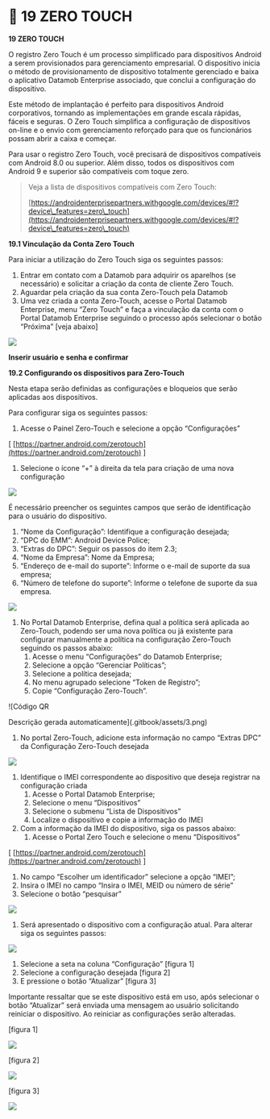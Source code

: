 # 🤳 19 ZERO TOUCH

**19 ZERO TOUCH**

O registro Zero Touch é um processo simplificado para dispositivos Android a serem provisionados para gerenciamento empresarial. O dispositivo inicia o método de provisionamento de dispositivo totalmente gerenciado e baixa o aplicativo Datamob Enterprise associado, que conclui a configuração do dispositivo.

Este método de implantação é perfeito para dispositivos Android corporativos, tornando as implementações em grande escala rápidas, fáceis e seguras. O Zero Touch simplifica a configuração de dispositivos on-line e o envio com gerenciamento reforçado para que os funcionários possam abrir a caixa e começar.

Para usar o registro Zero Touch, você precisará de dispositivos compatíveis com Android 8.0 ou superior. Além disso, todos os dispositivos com Android 9 e superior são compatíveis com toque zero.

> Veja a lista de dispositivos compatíveis com Zero Touch:
>
> [https://androidenterprisepartners.withgoogle.com/devices/#!?device\_features=zero\_touch](https://androidenterprisepartners.withgoogle.com/devices/#!?device\_features=zero\_touch)

**19.1 Vinculação da Conta Zero Touch**

Para iniciar a utilização do Zero Touch siga os seguintes passos:

1. Entrar em contato com a Datamob para adquirir os aparelhos (se necessário) e solicitar a criação da conta de cliente Zero Touch.
2. Aguardar pela criação da sua conta Zero-Touch pela Datamob
3. Uma vez criada a conta Zero-Touch, acesse o Portal Datamob Enterprise, menu “Zero Touch” e faça a vinculação da conta com o Portal Datamob Enterprise seguindo o processo após selecionar o botão “Próxima” \[veja abaixo]

![](<.gitbook/assets/0 (3).png>)

**Inserir usuário e senha e confirmar**

**19.2 Configurando os dispositivos para Zero-Touch**

Nesta etapa serão definidas as configurações e bloqueios que serão aplicadas aos dispositivos.

Para configurar siga os seguintes passos:

1. Acesse o Painel Zero-Touch e selecione a opção “Configurações”

\[ [https://partner.android.com/zerotouch](https://partner.android.com/zerotouch) ]

1. Selecione o ícone “+” à direita da tela para criação de uma nova configuração

![](<.gitbook/assets/1 (3).png>)

É necessário preencher os seguintes campos que serão de identificação para o usuário do dispositivo.

1. “Nome da Configuração”: Identifique a configuração desejada;
2. “DPC do EMM”: Android Device Police;
3. “Extras do DPC”: Seguir os passos do item 2.3;
4. “Nome da Empresa”: Nome da Empresa;
5. “Endereço de e-mail do suporte”: Informe o e-mail de suporte da sua empresa;
6. “Número de telefone do suporte”: Informe o telefone de suporte da sua empresa.

![](<.gitbook/assets/2 (1).png>)

1. No Portal Datamob Enterprise, defina qual a política será aplicada ao Zero-Touch, podendo ser uma nova política ou já existente para configurar manualmente a política na configuração Zero-Touch seguindo os passos abaixo:
   1. Acesse o menu “Configurações” do Datamob Enterprise;
   2. Selecione a opção “Gerenciar Políticas”;
   3. Selecione a política desejada;
   4. No menu agrupado selecione “Token de Registro”;
   5. Copie “Configuração Zero-Touch”.

![Código QR

Descrição gerada automaticamente](.gitbook/assets/3.png)

1. No portal Zero-Touch, adicione esta informação no campo “Extras DPC” da Configuração Zero-Touch desejada

![](.gitbook/assets/4.png)

1. Identifique o IMEI correspondente ao dispositivo que deseja registrar na configuração criada
   1. Acesse o Portal Datamob Enterprise;
   2. Selecione o menu “Dispositivos”
   3. Selecione o submenu “Lista de Dispositivos”
   4. Localize o dispositivo e copie a informação do IMEI
2. Com a informação da IMEI do dispositivo, siga os passos abaixo:
   1. Acesse o Portal Zero Touch e selecione o menu “Dispositivos”

\[ [https://partner.android.com/zerotouch](https://partner.android.com/zerotouch) ]

1. No campo “Escolher um identificador” selecione a opção “IMEI”;
2. Insira o IMEI no campo “Insira o IMEI, MEID ou número de série”
3. Selecione o botão “pesquisar”

![](.gitbook/assets/5.png)

1. Será apresentado o dispositivo com a configuração atual. Para alterar siga os seguintes passos:

![](.gitbook/assets/6.png)

1. Selecione a seta na coluna “Configuração” \[figura 1]
2. Selecione a configuração desejada \[figura 2]
3. E pressione o botão “Atualizar” \[figura 3]

Importante ressaltar que se este dispositivo está em uso, após selecionar o botão “Atualizar” será enviada uma mensagem ao usuário solicitando reiniciar o dispositivo. Ao reiniciar as configurações serão alteradas.

\[figura 1]

![](.gitbook/assets/7.png)

\[figura 2]

![](.gitbook/assets/8.png)

\[figura 3]

![](.gitbook/assets/9.png)
